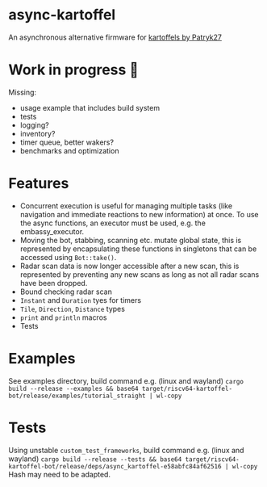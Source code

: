 # async-kartoffel
An asynchronous alternative firmware for [kartoffels by
Patryk27](https://github.com/Patryk27/kartoffels/)

# Work in progress 🚧
Missing:
- usage example that includes build system
- tests
- logging?
- inventory?
- timer queue, better wakers?
- benchmarks and optimization

# Features
- Concurrent execution is useful for managing multiple tasks (like navigation and immediate
  reactions to new information) at once. To use the async functions, an executor must be used, e.g.
  the embassy_executor.
- Moving the bot, stabbing, scanning etc. mutate global state, this is represented by
  encapsulating these functions in singletons that can be accessed using `Bot::take()`.
- Radar scan data is now longer accessible after a new scan, this is represented by preventing any
  new scans as long as not all radar scans have been dropped.
- Bound checking radar scan
- `Instant` and `Duration` tyes for timers
- `Tile`, `Direction`, `Distance` types
- `print` and `println` macros
- Tests

# Examples

See examples directory, build command e.g. (linux and wayland)
`cargo build --release --examples && base64 target/riscv64-kartoffel-bot/release/examples/tutorial_straight | wl-copy`

# Tests

Using unstable `custom_test_frameworks`, build command e.g. (linux and wayland)
`cargo build --release --tests && base64 target/riscv64-kartoffel-bot/release/deps/async_kartoffel-e58abfc84af62516 | wl-copy`
Hash may need to be adapted.

